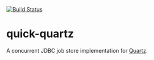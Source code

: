 [![Build Status](https://travis-ci.org/salesforce/quick-quartz.svg?branch=master)](https://travis-ci.org/salesforce/quick-quartz)

# quick-quartz

A concurrent JDBC job store implementation for [Quartz](https://github.com/quartz-scheduler/quartz).


